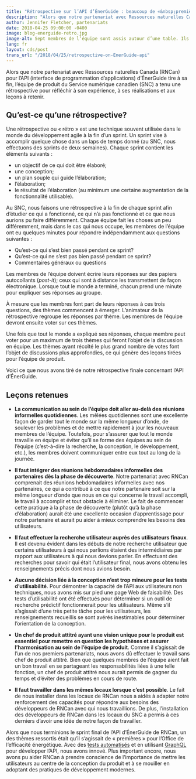 ```yaml
---
title: "Rétrospective sur l’API d’ÉnerGuide : beaucoup de «&nbsp;premières&nbsp;» et de leçons "
description: "Alors que notre partenariat avec Ressources naturelles Canada (RNCan) pour l’API (interface de programmation d’applications) d’ÉnerGuide tire à sa fin, l’équipe de produit du Service numérique canadien (SNC) a tenu une rétrospective pour réfléchir à son expérience, à ses réalisations et aux leçons à retenir."
author: Jennifer Fletcher, partenariats
date: 2018-04-25 09:00:00 -0400
image: blog-energuide-retro.jpg
image-alt: Sept membres de l’équipe sont assis autour d’une table. Ils regardent deux personnes debouts devant eux qui regroupent des papiers autocollants (« post-it ») sur le tableau blanc.
lang: fr
layout: cds/post
trans_url: "/2018/04/25/retrospective-on-EnerGuide-api"
---
```


Alors que notre partenariat avec Ressources naturelles Canada (RNCan) pour l’API (interface de programmation d’applications) d’ÉnerGuide tire à sa fin, l’équipe de produit du Service numérique canadien (SNC) a tenu une rétrospective pour réfléchir à son expérience, à ses réalisations et aux leçons à retenir.

## Qu’est-ce qu’une rétrospective?

Une rétrospective ou «&nbsp;rétro&nbsp;» est une technique souvent utilisée dans le monde du développement agile à la fin d’un sprint. Un sprint vise à accomplir quelque chose dans un laps de temps donné (au SNC, nous effectuons des sprints de deux semaines). Chaque sprint contient les éléments suivants&nbsp;:

* un objectif de ce qui doit être élaboré;
* une conception;
* un plan souple qui guide l’élaboration;
* l’élaboration;
* le résultat de l’élaboration (au minimum une certaine augmentation de la fonctionnalité utilisable).

Au SNC, nous faisons une rétrospective à la fin de chaque sprint afin d’étudier ce qui a fonctionné, ce qui n’a pas fonctionné et ce que nous aurions pu faire différemment. Chaque équipe fait les choses un peu différemment, mais dans le cas qui nous occupe, les membres de l’équipe ont eu quelques minutes pour répondre indépendamment aux questions suivantes&nbsp;:

* Qu’est-ce qui s’est bien passé pendant ce sprint?
* Qu’est-ce qui ne s’est pas bien passé pendant ce sprint?
* Commentaires généraux ou questions

Les membres de l’équipe doivent écrire leurs réponses sur des papiers autocollants (*post-it*); ceux qui sont à distance les transmettent de façon électronique. Lorsque tout le monde a terminé, chacun prend une minute pour expliquer ses réponses au groupe.

À mesure que les membres font part de leurs réponses à ces trois questions, des thèmes commencent à émerger. L’animateur de la rétrospective regroupe les réponses par thème. Les membres de l’équipe devront ensuite voter sur ces thèmes.

Une fois que tout le monde a expliqué ses réponses, chaque membre peut voter pour un maximum de trois thèmes qui feront l’objet de la discussion en équipe. Les thèmes ayant récolté le plus grand nombre de votes font l’objet de discussions plus approfondies, ce qui génère des leçons tirées pour l’équipe de produit.

Voici ce que nous avons tiré de notre rétrospective finale concernant l’API d’ÉnerGuide.

## Leçons retenues

* **La communication au sein de l’équipe doit aller au-delà des réunions informelles quotidiennes**. Les mêlées quotidiennes sont une excellente façon de garder tout le monde sur la même longueur d’onde, de soulever les problèmes et de mettre rapidement à jour les nouveaux membres de l’équipe. Toutefois, pour s’assurer que tout le monde travaille en équipe et éviter qu’il se forme des équipes au sein de l’équipe (c’est-à-dire la recherche, la conception, le développement, etc.), les membres doivent communiquer entre eux tout au long de la journée.

* **Il faut intégrer des réunions hebdomadaires informelles des partenaires dès la phase de découverte**. Notre partenariat avec RNCan comprenait des réunions hebdomadaires informelles avec nos partenaires, ce qui a contribué à ce que notre partenaire soit sur la même longueur d’onde que nous en ce qui concerne le travail accompli, le travail à accomplir et tout obstacle à éliminer. Le fait de commencer cette pratique à la phase de découverte (plutôt qu’à la phase d’élaboration) aurait été une excellente occasion d’apprentissage pour notre partenaire et aurait pu aider à mieux comprendre les besoins des utilisateurs.

* **Il faut effectuer la recherche utilisateur auprès des utilisateurs finaux**. Il est devenu évident dans les débuts de notre recherche utilisateur que certains utilisateurs à qui nous parlions étaient des intermédiaires par rapport aux utilisateurs à qui nous devions parler. En effectuant des recherches pour savoir qui était l’utilisateur final, nous avons obtenu les renseignements précis dont nous avions besoin.

* **Aucune décision liée à la conception n’est trop mineure pour les tests d’utilisabilité**. Pour démontrer la capacité de l’API aux utilisateurs non techniques, nous avons mis sur pied une page Web de faisabilité. Des tests d’utilisabilité ont été effectués pour déterminer si un outil de recherche prédictif fonctionnerait pour les utilisateurs. Même s’il s’agissait d’une très petite tâche pour les utilisateurs, les renseignements recueillis se sont avérés inestimables pour déterminer l’orientation de la conception.

* **Un chef de produit attitré ayant une vision unique pour le produit est essentiel pour remettre en question les hypothèses et assurer l’harmonisation au sein de l’équipe de produit**. Comme il s’agissait de l’un de nos premiers partenariats, nous avons dû effectuer le travail sans chef de produit attitré. Bien que quelques membres de l’équipe aient fait un bon travail en se partageant les responsabilités liées à une telle fonction, un chef de produit attitré nous aurait permis de gagner du temps et d’éviter des problèmes en cours de route.

* **Il faut travailler dans les mêmes locaux lorsque c’est possible**. Le fait de nous installer dans les locaux de RNCan nous a aidés à adapter notre renforcement des capacités pour répondre aux besoins des développeurs de RNCan avec qui nous travaillions. De plus, l’installation des développeurs de RNCan dans les locaux du SNC a permis à ces derniers d’avoir une idée de notre façon de travailler.

Alors que nous terminions le sprint final de l’API d’ÉnerGuide de RNCan, un des thèmes ressortis était qu’il s’agissait de «&nbsp;premières&nbsp;» pour l’Office de l’efficacité énergétique. Avec des [tests automatisés](https://numerique.canada.ca/2018/03/26/les-tests-automatises/) et en utilisant [GraphQL](https://graphql.org/learn/) pour développer l’API, nous avons innové. Plus important encore, nous avons pu aider RNCan à prendre conscience de l’importance de mettre les utilisateurs au centre de la conception du produit et à se mouiller en adoptant des pratiques de développement modernes.
